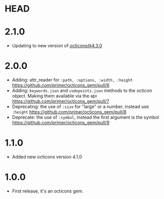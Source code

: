 # HEAD

# 2.1.0

- Updating to new version of [octicons@4.3.0](https://github.com/primer/octicons/blob/master/CHANGELOG.md#430)

# 2.0.0

- Adding: attr_reader for `:path, :options, :width, :height` https://github.com/primer/octicons_gem/pull/6
- Adding: `keywords.json` and `codepoints.json` methods to the octicon object. Making them available via the api https://github.com/primer/octicons_gem/pull/7
- Deprecating: the use of `:size` for "large" or a number, instead use `:height` https://github.com/primer/octicons_gem/pull/8
- Deprecate: the use of `:symbol`, instead the first argument is the symbol https://github.com/primer/octicons_gem/pull/9

# 1.1.0

- Added new octicons version 4.1.0

# 1.0.0

- First release, it's an octicons gem.
